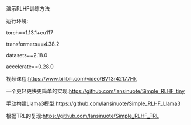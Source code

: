 演示RLHF训练方法

运行环境:

torch==1.13.1+cu117

transformers==4.38.2

datasets==2.18.0

accelerate==0.28.0

视频课程:https://www.bilibili.com/video/BV13r42177Hk

一个更轻更快更简单的实现:https://github.com/lansinuote/Simple_RLHF_tiny

手动构建Llama3模型:https://github.com/lansinuote/Simple_RLHF_Llama3

根据TRL的复现:https://github.com/lansinuote/Simple_RLHF_TRL
